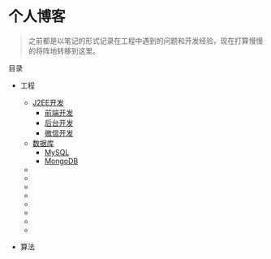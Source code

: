 # 个人博客

> 之前都是以笔记的形式记录在工程中遇到的问题和开发经验，现在打算慢慢的将阵地转移到这里。

目录

* 工程
   * [J2EE开发](J2EE/README.md)
      * [前端开发](J2EE/frontend/README.md)
      * [后台开发](J2EE/backend/README.md)
      * [微信开发](J2EE/weixin/README.md)
   * [数据库](database/README.md)
      * [MySQL](database/mysql/README.md)
      * [MongoDB](database/mongodb/README.md)
   * []()
   * []()
   * []()
   * []()
   * []()
   * []()
   * []()
   * []()

* 算法

